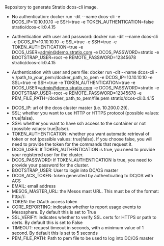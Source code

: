 Repository to generate Stratio dcos-cli image.

* No authentication:
docker run -dit --name dcos-cli -e DCOS_IP=10.10.10.10 -e SSH=true -e TOKEN_AUTHENTICATION=false stratio/dcos-cli:0.4.15

* Authentication with user and password:
docker run -dit --name dcos-cli -e DCOS_IP=10.10.10.10 -e SSL=true -e SSH=true -e TOKEN_AUTHENTICATION=true -e DCOS_USER=admin@demo.stratio.com -e DCOS_PASSWORD=stratio -e BOOTSTRAP_USER=root -e REMOTE_PASSWORD=12345678 stratio/dcos-cli:0.4.15

* Authentication with user and pem file:
docker run -dit --name dcos-cli -v /path_to_your_pem:/docker_path_to_pem -e DCOS_IP=10.10.10.10 -e SSL=true -e SSH=true -e TOKEN_AUTHENTICATION=true -e DCOS_USER=admin@demo.stratio.com -e DCOS_PASSWORD=stratio -e BOOTSTRAP_USER=root -e REMOTE_PASSWORD=12345678 -e PEM_FILE_PATH=/docker_path_to_pem/file.pem stratio/dcos-cli:0.4.15

- DCOS_IP: url of the dcos cluster master (i.e. 10.200.0.29).
- SSL: whether you want to use HTTP or HTTPS protocol (possible values: true|false). 
- SSH: whether you want to have ssh access to the container or not (possible values: true|false).
- TOKEN_AUTHENTICATION: whether you want automatic retrieval of token or not (possible values: true|false). If you choose false, you will need to provide the token for the commands that request it.
- DCOS_USER: If TOKEN_AUTHENTICATION is true, you need to provide your registered user for the cluster.
- DCOS_PASSWORD: If TOKEN_AUTHENTICATION is true, you need to provide your password for the cluster.
- BOOTSTRAP_USER: User to login into DC/OS master
- DCOS_ACS_TOKEN: token generated by authenticating to DC/OS with ACS
- EMAIL: email address
- MESOS_MASTER_URL: the Mesos mast URL. This must be of the format: http://<host>:<port>
- TOKEN: the OAuth access token
- CORE_REPORTING: indicates whether to report usage events to Mesosphere. By default this is set to True
- SSL_VERIFY: indicates whether to verify SSL certs for HTTPS or path to certs. By default this is set to False
- TIMEOUT: request timeout in seconds, with a minimum value of 1 second. By default this is set to 5 seconds
- PEM_FILE_PATH: Path to pem file to be used to log into DC/OS master
